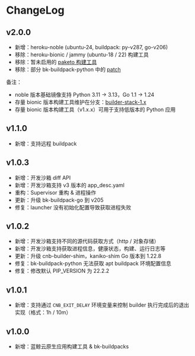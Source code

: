 # ChangeLog

## v2.0.0

- 新增：heroku-noble (ubuntu-24, buildpack: py-v287, go-v206)
- 移除：heroku-bionic / jammy (ubuntu-18 / 22) 构建工具
- 移除：暂未启用的 [paketo 构建工具](https://github.com/paketo-buildpacks/bionic-base-stack)
- 移除：部分 bk-buildpack-python 中的 [patch](https://github.com/TencentBlueKing/blueking-paas/pull/2143#discussion_r2092281296)

备注：
- noble 版本基础镜像支持 Python 3.11 -> 3.13，Go 1.1 -> 1.24
- 存量 bionic 版本构建工具维护在分支：[builder-stack-1.x](https://github.com/TencentBlueKing/blueking-paas/tree/builder-stack-1.x)
- 存量 bionic 版本构建工具（v1.x.x）可用于支持低版本的 Python 应用

## v1.1.0

- 新增：支持远程 buildpack

## v1.0.3

- 新增：开发沙箱 diff API
- 新增：开发沙箱支持 v3 版本的 app_desc.yaml
- 重构：Supervisor 重构 & 进程操作
- 更新：升级 bk-buildpack-go 到 v205
- 修复：launcher 没有初始化配置导致获取进程失败

## v1.0.2

- 新增：开发沙箱支持不同的源代码获取方式（http / 对象存储）
- 新增：开发沙箱支持获取进程信息，健康状态，构建、运行日志等
- 更新：升级 cnb-builder-shim，kaniko-shim Go 版本到 1.22.8
- 修复：bk-buildpack-python 无法获取 apt buildpack 环境配置信息
- 修复：修改默认 PIP_VERSION 为 22.2.2

## v1.0.1

- 新增：支持通过 `CNB_EXIT_DELAY` 环境变量来控制 builder 执行完成后的退出实现（格式：1h / 10m）

## v1.0.0

- 新增：蓝鲸云原生应用构建工具 & bk-buildpacks
